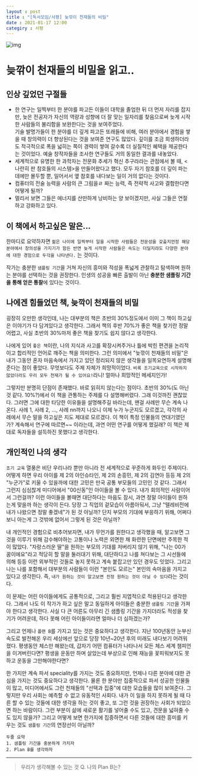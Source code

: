 ```yaml
---
layout : post
title : "[독서모임/서평] 늦깎이 천재들의 비밀"
date : 2021-01-17 12:00
categiry : 서평
---
```


![img](http://image.kyobobook.co.kr/images/book/xlarge/306/x9788932920306.jpg)

# 늦깎이 천재들의 비밀을 읽고..

## 인상 깊었던 구절들

- 한 연구는 일찍부터 한 분야를 파고든 이들이 대학을 졸업한 뒤 더 먼저 자리를 잡지만, 늦은 전공자가 자신의 역량과 성향에 더 잘 맞는 일자리를 찾음으로써 늦게 시작한 사람들의 불리함을 보완한다는 것을 보여주었다. <br/>
기술 발명가들이 한 분야를 더 깊게 파고든 또래들에 비해, 여러 분야에서 경험을 쌓을 때 창의력이 더 향상된다는 것을 보여준 연구도 많았다. 깊이를 조금 희생하더라도 적극적으로 폭을 넓히는 쪽이 경력이 쌓여 갈수록 더 실질적인 혜택을 제공한다는 것이었다. 예술 창작자들을 조사한 연구들도 거의 동일한 결과를 내놓았다. 
- 세계적으로 유명한 한 과학자는 전문화 추세가 혁신 추구라라는 관점에서 볼 때, <나란히 판 참호들의 시스템>을 만들어왔다고 했다. 모두 자기 참호를 더 깊이 파는 데에만 몰두할 뿐, 일어서서 옆 참호를 내다보는 일이 거의 없다는 것이다.
- 컴퓨터의 전술 능력을 사람의 큰 그림을ㄹ 짜는 능력, 즉 전략적 사고와 결합한다면 어떻게 될까?
- 멀리서 보면 그들은 에너지를 산만하게 낭비하는 양 보이겠지만, 사실 그들은 연절하고 강화하고 있다. 

## 이 책에서 하고싶은 말은...

한마디로 요약하자면 `젊은 나이에 일찍부터 일을 시작한 사람들은 전문성을 갖출지언정 해당 분야에서 창의성을 가지기가 함든 반면 늦게 시작한 사람들은 속도는 더딜지랴도 다양한 분야에 대한 경험으로 두각을 나타낸다.` 는 것이다.

작가는 충분한 `샘플링 기간`을 거쳐 자신의 흥미와 적성을 폭넓게 관찰하고 탐색하며 원하는 분야를 선택하는 것을 권장한다. 인생의 성공을 빠른 출발이 아닌 **충분한 샘플링 기간을 통해 얻은 통찰**에 있다는 것이다.


## 나에겐 힘들었던 책, 늦깍이 천재들의 비밀

굉장히 오만한 생각인데, 나는 대부분의 책은 초반의 30%정도에서 이미 그 책이 하고싶은 이야기가 다 담겨있다고 생각한다. 그래서 책의 후반 70%가 좋은 책을 찾기란 정말 어렵고, 사실 초반의 30%마저 좋은 책을 찾기도 쉽지 않다고 생각한다.

나에게 있어 `좋은 책`이란, 나의 지식과 사고를 확장시켜주거나 틀에 박힌 편견을 논리적이고 합리적인 언어로 깨주는 책을 의미한다. 그런 의미에서 "늦깎이 천재들의 비밀"은 내가 그동안 혼자 마음속에서 가지고 있던 정리되지 않은 생각들을 일목요연하게 설명해준다는 점이 좋았다. 무엇보다도 주제 자체가 희망적이었다. `비록 조기교육으로 시작하지 않았더라도 우리 모두 천재가 될 수 있어요!`라니! 얼마나 희망적인 메세지인가!

그렇지만 분명히 단점이 존재했다. 바로 읽히지 않는다는 점이다. 초반의 30%(도 아닌 것 같다. 10%?)에서 이 책을 관통하는 주제를 다 설명해버렸다. 그래 이것까진 괜찮았다. 그러면 그에 대한 타당한 이유들을 설명해주길 바라는데, 왠걸 사례만 무슨 계속 나온다. 사례 1, 사례 2, ..., 사례 nn까지 나오니 이제 누가 누군지도 모르겠고, 각각의 사례에서 무슨 말을 하고싶은 지도 제대로 모르겠다. 이 책이 특정 인물들의 연대기였던가? 계속해서 연구에 따르면~~ 이라는데, 과연 어떤 연구를 어떻게 했길래? 이 책은 제대로 독자들을 설득하진 못했다고 생각한다. 


## 개인적인 나의 생각

`조기 교육` 열풍은 비단 우리나라 뿐만 아니라 전 세계적으로 꾸준하게 화두인 주제이다. 어떻게 하면 우리 아이를 제 2의 아인슈타인, 제 2의 손흥민, 제 2의 김연아 등등 제 2의 "누군가"로 키울 수 있을까에 대한 고민은 만국 공통 부모들의 고민인 것 같다. 그래서 그런지 심심찮게 미디어에서 "00신동"인 아이들을 볼 수 있다. 내가 회의적인 사람이어서 그런걸까? 이런 아이들을 볼때면 대단하다는 마음도 잠시, 과연 정말 아이들이 원하는게 맞을까 하는 생각이 든다. 당장 그 직업의 겉모습이 아름아둬서, 그냥 "텔레비전에 내가 나왔으면 정말 좋겠네"가 된 것 아닐까? 단지 부모의 기대에 부응하기 위해, 어쩌다보니 아는게 그 것밖에 없어서 그렇게 된 것은 아닐까?

내 개인적인 경험으로 비추어보자면, 내가 무언가를 원한다고 생각했을 때, 알고보면 그것을 이루기 위해 감수해야하는 고통이나 노력은 외면한 채 화련한 단면에만 주목한 적이 많았다. "자랑스러운 딸"을 원하는 부모의 기대를 저버리지 않기 위해, "나는 00가 꿈이에요"라고 적당히 할 말을 둘러대기 위해, 대단하다고 나를 쳐다보는 그 시선들에 의해 등등 이런 외부적인 것들로 놓지 못하고 계속 붙잡고만 있던 경우도 잇었다. 그리고 나는 나를 포함해서 대부분의 사람들이 이런 "본인도 모르는" 본인의 속마음을 가지고 있다고 생각한다. 즉, `내가 원하는 것이 알고보면 진정 원하는 것이 아닐 수 있다`라는 것이다.

이 문제는 어린 아이들에게도 공통적으로, 그리고 훨씬 지엽적으로 적용된다고 생각한다. 그래서 나도 이 작가가 하고 싶은 말고 동일하게 아이들은 충분한 `샘플링 기간`을 가져야 한다고 생각한다. 사실 다 큰 어른도 아무리 긴 샘플링 기간을 가지더라도 적성을 찾기가 어려운데, 하다 못해 어린 아이들이라면 얼마나 더 심하겠는가?

그리고 언제나 `플랜 B`를 가지고 있는 것은 중요하다고 생각한다. 지난 100년동안 눈부신 속도로 발전해온 우리 세상에선 앞으로 당장 10년~20년 후의 미래도 내다보기 어려워졌다. 평생동안 체스만 해왔는데, 갑자기 어떤 컴퓨터가 나타나서 모든 체스 세계 챔피언을 이겨버린다면? 평생을 운동만 하며 살았는데 부상으로 인해 재능을 꽃피워보지도 못하고 운동을 그만해야한다면? 

한 가지만 계속 파서 speciality를 가지는 것도 중요하지만, 언제나 다른 분야에 대한 관심을 가지는 것도 중요하다고 생각한다. 물론 한 분야만 집중적으로 파서 성공한 인물들이 많고, 미디어에서도 그런 천재들의 "선택과 집중"에 대한 모습들을 많이 보여준다. 그렇지만 우리 사회는 예측할 수 없고 유동적인 사회다. 내가 이 일을 하지 못하게 될 때 다른 할 수 있는 것들에 대한 생각을 하는 것이 좋고, 또 그런 것을 권장하는 사회가 되었으면 하는 바람이다. 그런 부분이 삶에 새로운 활기를 넣어줄 수도 있고, 견문을 넓혀줄 수도 있지 않을가? 그리고 어떻게 보면 한가지에 집중하면서 다른 것들에 대한 흥미를 키우는 것도 `샘플링 기간`의 연장선이 아닐까?


```
두줄 요약
1. 샘플링 기간을 충분하게 가지자
2. Plan B를 생각하자
```

---

> 우리가 생각해볼 수 있는 것
> Q. 나의 Plan B는?